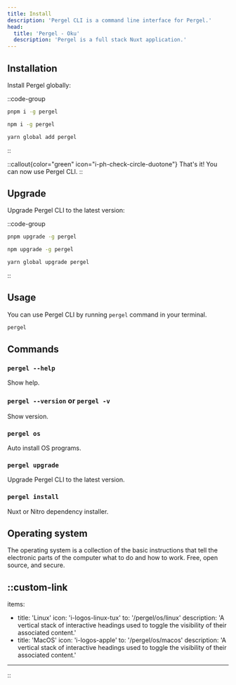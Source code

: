 ```yaml
---
title: Install
description: 'Pergel CLI is a command line interface for Pergel.'
head:
  title: 'Pergel - Oku'
  description: 'Pergel is a full stack Nuxt application.'
---
```



## Installation

Install Pergel globally:

::code-group

```sh [pnpm]
pnpm i -g pergel
```

```bash [npm]
npm i -g pergel

```

```sh [yarn]
yarn global add pergel

```

::


::callout{color="green" icon="i-ph-check-circle-duotone"}
That's it! You can now use Pergel CLI.
::


## Upgrade

Upgrade Pergel CLI to the latest version:

::code-group

```sh [pnpm]
pnpm upgrade -g pergel
```

```bash [npm]
npm upgrade -g pergel

```

```sh [yarn]
yarn global upgrade pergel

```

::

## Usage

You can use Pergel CLI by running `pergel` command in your terminal.

```sh
pergel
```

## Commands

### `pergel --help`

Show help.

### `pergel --version` or `pergel -v`

Show version.

### `pergel os`

Auto install OS programs.

### `pergel upgrade`

Upgrade Pergel CLI to the latest version.

### `pergel install`

Nuxt or Nitro dependency installer.

## Operating system

The operating system is a collection of the basic instructions that tell the electronic parts of the computer what to do and how to work. Free, open source, and secure.

::custom-link
---
items:
  - title: 'Linux'
    icon: 'i-logos-linux-tux'
    to: '/pergel/os/linux'
    description: 'A vertical stack of interactive headings used to toggle the visibility of their associated content.'
  - title: 'MacOS'
    icon: 'i-logos-apple'
    to: '/pergel/os/macos'
    description: 'A vertical stack of interactive headings used to toggle the visibility of their associated content.'
---
::


